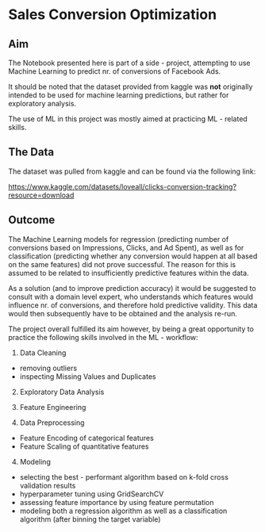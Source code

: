 # Sales Conversion Optimization

## Aim

The Notebook presented here is part of a side - project, attempting to use Machine Learning to predict nr. of conversions
of Facebook Ads.

It should be noted that the dataset provided from kaggle was **not** originally intended to be used for
machine learning predictions, but rather for exploratory analysis.

The use of ML in this project was mostly aimed at practicing ML - related skills.

## The Data

The dataset was pulled from kaggle and can be found via the following link:

https://www.kaggle.com/datasets/loveall/clicks-conversion-tracking?resource=download

## Outcome

The Machine Learning models for regression (predicting number of conversions based on Impressions, Clicks, and Ad Spent),
as well as for classification (predicting whether any conversion would happen at all based on the same features)
did not prove successful. The reason for this is assumed to be related to insufficiently predictive features within the data.

As a solution (and to improve prediction accuracy) it would be suggested to consult with a domain level expert,
who understands which features would influence nr. of conversions, and therefore hold predictive validity.
This data would then subsequently have to be obtained and the analysis re-run.

The project overall fulfilled its aim however, by being a great opportunity to practice the following skills involved in 
the ML - workflow:

1. Data Cleaning
- removing outliers
- inspecting Missing Values and Duplicates

2. Exploratory Data Analysis

3. Feature Engineering

4. Data Preprocessing
- Feature Encoding of categorical features
- Feature Scaling of quantitative features

4. Modeling
- selecting the best - performant algorithm based on k-fold cross validation results
- hyperparameter tuning using GridSearchCV
- assessing feature importance by using feature permutation
- modeling both a regression algorithm as well as a classification algorithm (after binning the target variable)